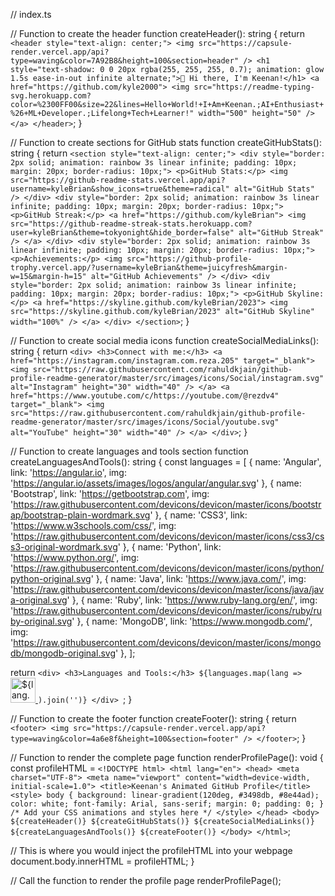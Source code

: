 // index.ts

// Function to create the header
function createHeader(): string {
  return `
    <header style="text-align: center;">
      <img src="https://capsule-render.vercel.app/api?type=waving&color=7A92B8&height=100&section=header" />
      <h1 style="text-shadow: 0 0 20px rgba(255, 255, 255, 0.7); animation: glow 1.5s ease-in-out infinite alternate;">👋 Hi there, I'm Keenan!</h1>
      <a href="https://github.com/kyle2000">
        <img src="https://readme-typing-svg.herokuapp.com?color=%2300FF00&size=22&lines=Hello+World!+I+Am+Keenan.;AI+Enthusiast+%26+ML+Developer.;Lifelong+Tech+Learner!" width="500" height="50" />
      </a>
    </header>
  `;
}

// Function to create sections for GitHub stats
function createGitHubStats(): string {
  return `
    <section style="text-align: center;">
      <div style="border: 2px solid; animation: rainbow 3s linear infinite; padding: 10px; margin: 20px; border-radius: 10px;">
        <p>GitHub Stats:</p>
        <img src="https://github-readme-stats.vercel.app/api?username=kyleBrian&show_icons=true&theme=radical" alt="GitHub Stats" />
      </div>
      <div style="border: 2px solid; animation: rainbow 3s linear infinite; padding: 10px; margin: 20px; border-radius: 10px;">
        <p>GitHub Streak:</p>
        <a href="https://github.com/kyleBrian">
          <img src="https://github-readme-streak-stats.herokuapp.com?user=kyleBrian&theme=tokyonight&hide_border=false" alt="GitHub Streak" />
        </a>
      </div>
      <div style="border: 2px solid; animation: rainbow 3s linear infinite; padding: 10px; margin: 20px; border-radius: 10px;">
        <p>Achievements:</p>
        <img src="https://github-profile-trophy.vercel.app/?username=kyleBrian&theme=juicyfresh&margin-w=15&margin-h=15" alt="GitHub Achievements" />
      </div>
      <div style="border: 2px solid; animation: rainbow 3s linear infinite; padding: 10px; margin: 20px; border-radius: 10px;">
        <p>GitHub Skyline:</p>
        <a href="https://skyline.github.com/kyleBrian/2023">
          <img src="https://skyline.github.com/kyleBrian/2023" alt="GitHub Skyline" width="100%" />
        </a>
      </div>
    </section>
  `;
}

// Function to create social media icons
function createSocialMediaLinks(): string {
  return `
    <div>
      <h3>Connect with me:</h3>
      <a href="https://instagram.com/instagram.com.reza.205" target="_blank">
        <img src="https://raw.githubusercontent.com/rahuldkjain/github-profile-readme-generator/master/src/images/icons/Social/instagram.svg" alt="Instagram" height="30" width="40" />
      </a>
      <a href="https://www.youtube.com/c/https://youtube.com/@rezdv4" target="_blank">
        <img src="https://raw.githubusercontent.com/rahuldkjain/github-profile-readme-generator/master/src/images/icons/Social/youtube.svg" alt="YouTube" height="30" width="40" />
      </a>
    </div>
  `;
}

// Function to create languages and tools section
function createLanguagesAndTools(): string {
  const languages = [
    { name: 'Angular', link: 'https://angular.io', img: 'https://angular.io/assets/images/logos/angular/angular.svg' },
    { name: 'Bootstrap', link: 'https://getbootstrap.com', img: 'https://raw.githubusercontent.com/devicons/devicon/master/icons/bootstrap/bootstrap-plain-wordmark.svg' },
    { name: 'CSS3', link: 'https://www.w3schools.com/css/', img: 'https://raw.githubusercontent.com/devicons/devicon/master/icons/css3/css3-original-wordmark.svg' },
    { name: 'Python', link: 'https://www.python.org/', img: 'https://raw.githubusercontent.com/devicons/devicon/master/icons/python/python-original.svg' },
    { name: 'Java', link: 'https://www.java.com/', img: 'https://raw.githubusercontent.com/devicons/devicon/master/icons/java/java-original.svg' },
    { name: 'Ruby', link: 'https://www.ruby-lang.org/en/', img: 'https://raw.githubusercontent.com/devicons/devicon/master/icons/ruby/ruby-original.svg' },
    { name: 'MongoDB', link: 'https://www.mongodb.com/', img: 'https://raw.githubusercontent.com/devicons/devicon/master/icons/mongodb/mongodb-original.svg' },
  ];

  return `
    <div>
      <h3>Languages and Tools:</h3>
      ${languages.map(lang => `
        <a href="${lang.link}" target="_blank" rel="noreferrer">
          <img src="${lang.img}" alt="${lang.name}" width="40" height="40" />
        </a>
      `).join('')}
    </div>
  `;
}

// Function to create the footer
function createFooter(): string {
  return `
    <footer>
      <img src="https://capsule-render.vercel.app/api?type=waving&color=4a6e8f&height=100&section=footer" />
    </footer>
  `;
}

// Function to render the complete page
function renderProfilePage(): void {
  const profileHTML = `
    <!DOCTYPE html>
    <html lang="en">
    <head>
      <meta charset="UTF-8">
      <meta name="viewport" content="width=device-width, initial-scale=1.0">
      <title>Keenan's Animated GitHub Profile</title>
      <style>
        body {
          background: linear-gradient(120deg, #3498db, #8e44ad);
          color: white;
          font-family: Arial, sans-serif;
          margin: 0;
          padding: 0;
        }
        /* Add your CSS animations and styles here */
      </style>
    </head>
    <body>
      ${createHeader()}
      ${createGitHubStats()}
      ${createSocialMediaLinks()}
      ${createLanguagesAndTools()}
      ${createFooter()}
    </body>
    </html>
  `;

  // This is where you would inject the profileHTML into your webpage
  document.body.innerHTML = profileHTML;
}

// Call the function to render the profile page
renderProfilePage();
